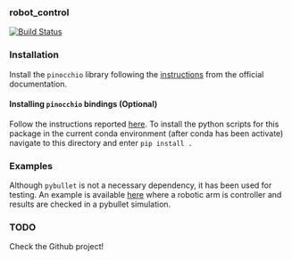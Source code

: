 ### robot_control 
[![Build Status](https://jenkins.asl.ethz.ch/buildStatus/icon?job=robot_control)](https://jenkins.asl.ethz.ch/job/robot_control/)

### Installation

Install the `pinocchio` library following the [instructions](https://stack-of-tasks.github.io/pinocchio/download.html) from the official documentation.

#### Installing `pinocchio` bindings (Optional)

Follow the instructions reported [here](https://github.com/conda-forge/pinocchio-feedstock). To install the python scripts for this package in the current conda environment (after conda has been activate) navigate to this directory and enter `pip install .`

### Examples

Although `pybullet` is not a necessary dependency, it has been used for testing. An example is available [here](test/controllers/test_op_space_controller.py)
where a robotic arm is controller and results are checked in a pybullet simulation.

### TODO 

Check the Github project!
